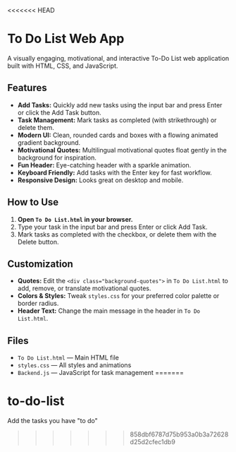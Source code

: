 <<<<<<< HEAD
# To Do List Web App

A visually engaging, motivational, and interactive To-Do List web application built with HTML, CSS, and JavaScript.

## Features

- **Add Tasks:** Quickly add new tasks using the input bar and press Enter or click the Add Task button.
- **Task Management:** Mark tasks as completed (with strikethrough) or delete them.
- **Modern UI:** Clean, rounded cards and boxes with a flowing animated gradient background.
- **Motivational Quotes:** Multilingual motivational quotes float gently in the background for inspiration.
- **Fun Header:** Eye-catching header with a sparkle animation.
- **Keyboard Friendly:** Add tasks with the Enter key for fast workflow.
- **Responsive Design:** Looks great on desktop and mobile.

## How to Use

1. **Open `To Do List.html` in your browser.**
2. Type your task in the input bar and press Enter or click Add Task.
3. Mark tasks as completed with the checkbox, or delete them with the Delete button.

## Customization

- **Quotes:** Edit the `<div class="background-quotes">` in `To Do List.html` to add, remove, or translate motivational quotes.
- **Colors & Styles:** Tweak `styles.css` for your preferred color palette or border radius.
- **Header Text:** Change the main message in the header in `To Do List.html`.

## Files

- `To Do List.html` — Main HTML file
- `styles.css` — All styles and animations
- `Backend.js` — JavaScript for task management
=======
# to-do-list
Add the tasks you have "to do"
>>>>>>> 858dbf6787d75b953a0b3a72628d25d2cfec1db9
